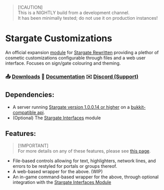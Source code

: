 > [!CAUTION]<br>This is a NIGHTLY build from a development channel.<br>It has been minimally tested; do not use it on production instances!

# Stargate Customizations
An official expansion [module](https://sgrewritten.org/addons) for [Stargate Rewritten](https://sgrewritten.org) providing a plethor of cosmetic customizations configurable through files and a web user interface. Focuses on sign/gate colouring and theming.

### 📤 [Downloads](https://sgrewritten.org/customizations)	📑 [Documentation](https://sgrewritten.org/infoSGC)	✉️ [Discord (Support)](https://sgrewritten.org/discord)

## Dependencies:

- A server running [Stargate version 1.0.0.14 or higher](https://sgrewritten.org/download) on a [bukkit-compatible api](https://papermc.io/downloads/paper).
- (Optional) The [Stargate Interfaces](https://sgrewritten.org/interfaces) module

## Features:

>  [!IMPORTANT]<br>For more details on any of these features, please see [this page](https://sgrewritten.org/infosgc).

- File-based controls allowing for text, highlighters, network lines, and errors to be restyled for portals or groups thereof.
- A web-based wrapper for the above. (WIP)
- An in-game command-based wrapper for the above, through optional integration with the [Stargate Interfaces Module](https://sgrewritten.org/interfaces)

